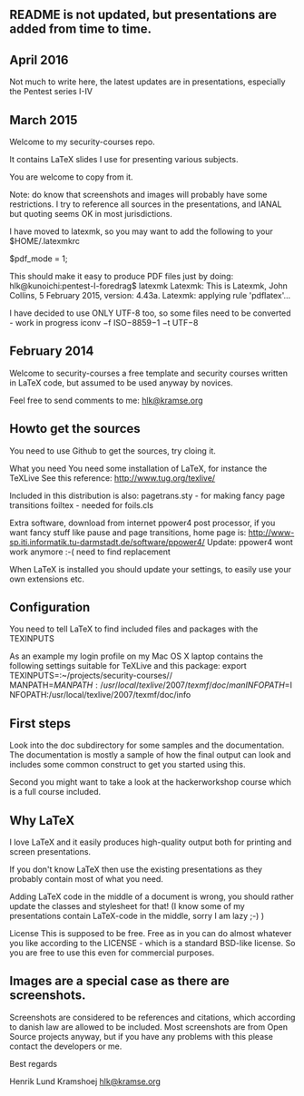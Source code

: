 

## README is not updated, but presentations are added from time to time.


## April 2016

Not much to write here, the latest updates are in presentations, especially the Pentest series I-IV

## March 2015

Welcome to my security-courses repo.

It contains LaTeX slides I use for presenting various subjects.

You are welcome to copy from it.

Note: do know that screenshots and images will probably have some restrictions.
I try to reference all sources in the presentations, and IANAL but quoting seems OK in most jurisdictions.


I have moved to latexmk, so you may want to add the following to your $HOME/.latexmkrc

$pdf_mode = 1;

This should make it easy to produce PDF files just by doing:
  hlk@kunoichi:pentest-I-foredrag$ latexmk
  Latexmk: This is Latexmk, John Collins, 5 February 2015, version: 4.43a.
  Latexmk: applying rule 'pdflatex'...

I have decided to use ONLY UTF-8 too, so some files need to be converted - work in progress
iconv −f ISO−8859−1 −t UTF−8




## February 2014

Welcome to security-courses a free template and security courses
written in LaTeX code, but assumed to be used anyway by novices.

Feel free to send comments to me: hlk@kramse.org

## Howto get the sources
You need to use Github to get the sources, try cloing it.


What you need
You need some installation of LaTeX, for instance the TeXLive
See this reference: http://www.tug.org/texlive/

Included in this distribution is also:
pagetrans.sty - for making fancy page transitions
foiltex - needed for foils.cls

Extra software, download from internet
ppower4 post processor, if you want fancy stuff like pause and
page transitions, home page is:
http://www-sp.iti.informatik.tu-darmstadt.de/software/ppower4/
Update: ppower4 wont work anymore :-( need to find replacement

When LaTeX is installed you should update your settings, to easily
use your own extensions etc.

## Configuration
You need to tell LaTeX to find included files and packages
with the TEXINPUTS

As an example my login profile on my Mac OS X laptop contains
the following settings suitable for TeXLive and this package:
export TEXINPUTS=:~/projects/security-courses//
MANPATH=$MANPATH:/usr/local/texlive/2007/texmf/doc/man
INFOPATH=$INFOPATH:/usr/local/texlive/2007/texmf/doc/info


## First steps
Look into the doc subdirectory for some samples and
the documentation. The documentation is mostly a sample
of how the final output can look and includes some
common construct to get you started using this.

Second you might want to take a look at the hackerworkshop
course which is a full course included.

## Why LaTeX
I love LaTeX and it easily produces high-quality output
both for printing and screen presentations.

If you don't know LaTeX then use the existing presentations
as they probably contain most of what you need.

Adding LaTeX code in the middle of a document is wrong,
you should rather update the classes and stylesheet for that!
(I know some of my presentations contain LaTeX-code in the
middle, sorry I am lazy ;-) )


License
This is supposed to be free. Free as in you can do almost
whatever you like according to the LICENSE - which is a
standard BSD-like license. So you are free to use this
even for commercial purposes.

## Images are a special case as there are screenshots.
Screenshots are considered to be references and
citations, which according to danish law are allowed
to be included. Most screenshots are from Open Source
projects anyway, but if you have any problems with
this please contact the developers or me.


Best regards

Henrik Lund Kramshoej
hlk@kramse.org
